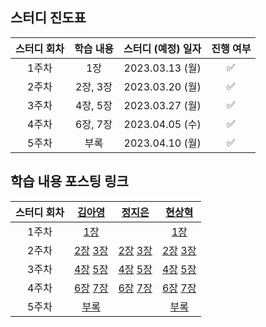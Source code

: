 ## 스터디 진도표
| 스터디 회차 | 학습 내용 | 스터디 (예정) 일자 | 진행 여부 |
| :---: | :---: | :---: | :---: |
| 1주차 | 1장 | 2023.03.13 (월) | ✅ |
| 2주차 | 2장, 3장 | 2023.03.20 (월) | ✅ |
| 3주차 | 4장, 5장 | 2023.03.27 (월) | ✅ |
| 4주차 | 6장, 7장 | 2023.04.05 (수) | ✅ |
| 5주차 | 부록 | 2023.04.10 (월) | ✅ |

## 학습 내용 포스팅 링크
| 스터디 회차 | [김아영](https://github.com/Kim-AYoung) | [정지은](https://github.com/ssstopeun) | [현상혁](https://github.com/gmelon) |
| :---: | :---: | :---: | :---: |
| 1주차 | [1장](https://velog.io/@onionlily123/1장.-협력하는-객체들의-공동체) |  | [1장](https://sh-hyun.tistory.com/80) |
| 2주차 | [2장](https://velog.io/@onionlily123/2장.-이상한-나라의-객체) [3장](https://velog.io/@onionlily123/3장.-타입과-추상화) | [2장](https://righteous-galette-116.notion.site/02-b0449d1934a54a499351e64e582c3b3f) [3장](https://righteous-galette-116.notion.site/03-3704b788ae774c7b85f7d3ef5272a170) | [2장](https://sh-hyun.tistory.com/85) [3장](https://sh-hyun.tistory.com/86) |
| 3주차 | [4장](https://velog.io/@onionlily123/4장.-역할-책임-협력) [5장](https://velog.io/@onionlily123/5장.-책임과-메시지) | [4장](https://righteous-galette-116.notion.site/04-c94a05e26b5844309b2bdb80be75a397) [5장](https://righteous-galette-116.notion.site/05-45ed88f9c4244036b9ae1b968b4c6e83) | [4장](https://sh-hyun.tistory.com/89) [5장](https://sh-hyun.tistory.com/92) |
| 4주차 | [6장](https://velog.io/@onionlily123/6장.-객체-지도) [7장](https://velog.io/@onionlily123/7장.-함께-모으기) | [6장](https://righteous-galette-116.notion.site/06-95a753292d70427daa08e0cb3c381b60) [7장](https://righteous-galette-116.notion.site/07-d514528c600c46f6ab4068f92bd75fa3) | [6장](https://sh-hyun.tistory.com/93) [7장](https://sh-hyun.tistory.com/94) |
| 5주차 | [부록](https://velog.io/@onionlily123/부록.-추상화-기법) |  | [부록](https://sh-hyun.tistory.com/97) |
